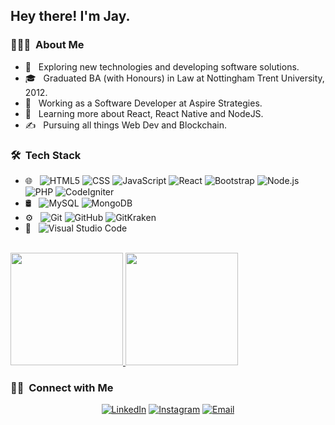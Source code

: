 <h2> Hey there! I'm Jay.</h2>

<h3> 👨🏻‍💻 &nbsp;About Me </h3>

- 🤔 &nbsp; Exploring new technologies and developing software solutions.
- 🎓 &nbsp; Graduated BA (with Honours) in Law at Nottingham Trent University, 2012.
- 💼 &nbsp; Working as a Software Developer at Aspire Strategies.
- 🌱 &nbsp; Learning more about React, React Native and NodeJS.
- ✍️ &nbsp; Pursuing all things Web Dev and Blockchain.

<h3> 🛠 &nbsp;Tech Stack</h3>

- 🌐 &nbsp;
  ![HTML5](https://img.shields.io/badge/-HTML5-333333?style=flat&logo=HTML5)
  ![CSS](https://img.shields.io/badge/-CSS-333333?style=flat&logo=CSS3&logoColor=1572B6)
  ![JavaScript](https://img.shields.io/badge/-JavaScript-333333?style=flat&logo=javascript)
  ![React](https://img.shields.io/badge/-React-333333?style=flat&logo=react)
  ![Bootstrap](https://img.shields.io/badge/-Bootstrap-333333?style=flat&logo=bootstrap&logoColor=563D7C)
  ![Node.js](https://img.shields.io/badge/-Node.js-333333?style=flat&logo=node.js)
  ![PHP](https://img.shields.io/badge/-PHP-333333?style=flat&logo=php)
  ![CodeIgniter](https://img.shields.io/badge/-CodeIgniter-333333?style=flat&logo=codeigniter)
- 🛢 &nbsp;
  ![MySQL](https://img.shields.io/badge/-MySQL-333333?style=flat&logo=mysql)
  ![MongoDB](https://img.shields.io/badge/-MongoDB-333333?style=flat&logo=mongodb)
- ⚙️ &nbsp;
  ![Git](https://img.shields.io/badge/-Git-333333?style=flat&logo=git)
  ![GitHub](https://img.shields.io/badge/-GitHub-333333?style=flat&logo=github)
  ![GitKraken](https://img.shields.io/badge/-GitKraken-333333?style=flat&logo=gitkraken)
- 🔧 &nbsp;
  ![Visual Studio Code](https://img.shields.io/badge/-Visual%20Studio%20Code-333333?style=flat&logo=visual-studio-code&logoColor=007ACC)

<br/>

<a href="https://github.com/dunnja">
  <img height="180em" src="https://github-readme-stats.vercel.app/api?username=dunnja&theme=buefy&show_icons=true" />
  <img height="180em" src="https://github-readme-stats.vercel.app/api/top-langs/?username=dunnja&theme=buefy&layout=compact" />
</a>

<br/>

<h3> 🤝🏻 &nbsp;Connect with Me </h3>

<p align="center">
<a href="https://www.linkedin.com/in/jay-dunn-15a023189/"><img alt="LinkedIn" src="https://img.shields.io/badge/LinkedIn-Jay%20Dunn-blue?style=flat-square&logo=linkedin"></a>
<a href="https://www.instagram.com/antagonistical/"><img alt="Instagram" src="https://img.shields.io/badge/Instagram-Antagonistical-blue?style=flat-square&logo=instagram"></a>
<a href="mailto:jay--dunn@hotmail.com"><img alt="Email" src="https://img.shields.io/badge/Email-jay--dunn@hotmail.com-blue?style=flat-square&logo=gmail"></a>
</p>
